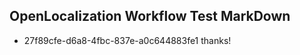 ## OpenLocalization Workflow Test MarkDown
* 27f89cfe-d6a8-4fbc-837e-a0c644883fe1 thanks!

<!--HONumber=Jul16_HO4-->


